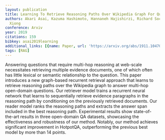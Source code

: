 ```yaml
---
layout: publication
title: Learning To Retrieve Reasoning Paths Over Wikipedia Graph For Question Answering
authors: Akari Asai, Kazuma Hashimoto, Hannaneh Hajishirzi, Richard Socher, Caiming
  Xiong
conference: Arxiv
year: 2019
citations: 159
bibkey: asai2019learning
additional_links: [{name: Paper, url: 'https://arxiv.org/abs/1911.10470'}]
tags: [RAG]
---
```

Answering questions that require multi-hop reasoning at web-scale
necessitates retrieving multiple evidence documents, one of which often has
little lexical or semantic relationship to the question. This paper introduces
a new graph-based recurrent retrieval approach that learns to retrieve
reasoning paths over the Wikipedia graph to answer multi-hop open-domain
questions. Our retriever model trains a recurrent neural network that learns to
sequentially retrieve evidence paragraphs in the reasoning path by conditioning
on the previously retrieved documents. Our reader model ranks the reasoning
paths and extracts the answer span included in the best reasoning path.
Experimental results show state-of-the-art results in three open-domain QA
datasets, showcasing the effectiveness and robustness of our method. Notably,
our method achieves significant improvement in HotpotQA, outperforming the
previous best model by more than 14 points.